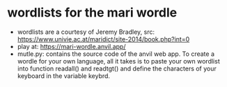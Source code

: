 # wordlists for the mari wordle

- wordlists are a courtesy of Jeremy Bradley, src: https://www.univie.ac.at/maridict/site-2014/book.php?int=0
- play at: https://mari-wordle.anvil.app/
- mutle.py: contains the source code of the anvil web app. To create a wordle for your own language, all it takes is to paste your own wordlist into function readall() and readtgt() and define the characters of your keyboard in the variable keybrd.